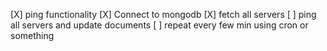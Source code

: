 
[X] ping functionality
[X] Connect to mongodb
[X] fetch all servers
[ ] ping all servers and update documents
[ ] repeat every few min using cron or something